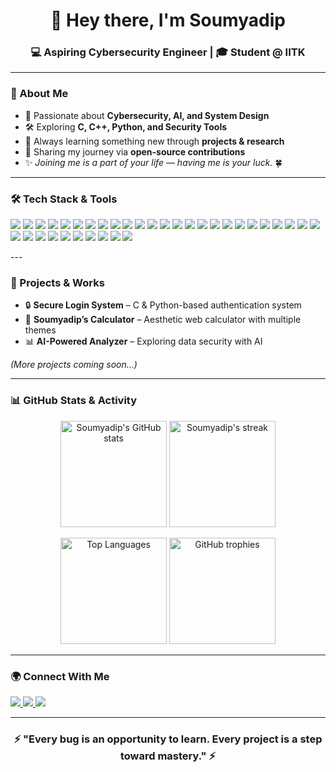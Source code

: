 <h1 align="center">👋 Hey there, I'm Soumyadip</h1>
<h3 align="center">💻 Aspiring Cybersecurity Engineer | 🎓 Student @ IITK</h3>

---

### 🔐 About Me  
- 🚀 Passionate about **Cybersecurity, AI, and System Design**  
- 🛠 Exploring **C, C++, Python, and Security Tools**  
- 🌱 Always learning something new through **projects & research**  
- 📂 Sharing my journey via **open-source contributions**  
- ✨ *Joining me is a part of your life — having me is your luck.* 🍀  

---

### 🛠️ Tech Stack & Tools  
<p align="left">
  
  <!-- Programming Languages -->
  <img src="https://img.shields.io/badge/C-00599C?style=for-the-badge&logo=c&logoColor=white"/>
  <img src="https://img.shields.io/badge/C++-00599C?style=for-the-badge&logo=cplusplus&logoColor=white"/>
  <img src="https://img.shields.io/badge/Java-007396?style=for-the-badge&logo=java&logoColor=white"/>
  <img src="https://img.shields.io/badge/Python-FFD43B?style=for-the-badge&logo=python&logoColor=306998"/>
  <img src="https://img.shields.io/badge/JavaScript-F7DF1E?style=for-the-badge&logo=javascript&logoColor=black"/>
  <img src="https://img.shields.io/badge/TypeScript-007ACC?style=for-the-badge&logo=typescript&logoColor=white"/>
  <img src="https://img.shields.io/badge/Go-00ADD8?style=for-the-badge&logo=go&logoColor=white"/>
  <img src="https://img.shields.io/badge/R-276DC3?style=for-the-badge&logo=r&logoColor=white"/>
  
  <!-- Web Development -->
  <img src="https://img.shields.io/badge/HTML5-E34F26?style=for-the-badge&logo=html5&logoColor=white"/>
  <img src="https://img.shields.io/badge/CSS3-1572B6?style=for-the-badge&logo=css3&logoColor=white"/>
  <img src="https://img.shields.io/badge/React-20232A?style=for-the-badge&logo=react&logoColor=61DAFB"/>
  <img src="https://img.shields.io/badge/Node.js-339933?style=for-the-badge&logo=node.js&logoColor=white"/>
  <img src="https://img.shields.io/badge/Express.js-000000?style=for-the-badge&logo=express&logoColor=white"/>
  
  <!-- Databases -->
  <img src="https://img.shields.io/badge/MySQL-4479A1?style=for-the-badge&logo=mysql&logoColor=white"/>
  <img src="https://img.shields.io/badge/PostgreSQL-336791?style=for-the-badge&logo=postgresql&logoColor=white"/>
  <img src="https://img.shields.io/badge/MongoDB-47A248?style=for-the-badge&logo=mongodb&logoColor=white"/>
  <img src="https://img.shields.io/badge/Firebase-FFCA28?style=for-the-badge&logo=firebase&logoColor=black"/>
  
  <!-- Cloud & DevOps -->
  <img src="https://img.shields.io/badge/AWS-232F3E?style=for-the-badge&logo=amazon-aws&logoColor=white"/>
  <img src="https://img.shields.io/badge/GCP-4285F4?style=for-the-badge&logo=google-cloud&logoColor=white"/>
  <img src="https://img.shields.io/badge/Azure-0078D4?style=for-the-badge&logo=microsoft-azure&logoColor=white"/>
  <img src="https://img.shields.io/badge/Docker-2496ED?style=for-the-badge&logo=docker&logoColor=white"/>
  <img src="https://img.shields.io/badge/Kubernetes-326CE5?style=for-the-badge&logo=kubernetes&logoColor=white"/>
  <img src="https://img.shields.io/badge/GitHub_Actions-2088FF?style=for-the-badge&logo=github-actions&logoColor=white"/>
  
  <!-- Tools & Editors -->
  <img src="https://img.shields.io/badge/VS%20Code-007ACC?style=for-the-badge&logo=visual-studio-code&logoColor=white"/>
  <img src="https://img.shields.io/badge/IntelliJ_IDEA-000000?style=for-the-badge&logo=intellij-idea&logoColor=white"/>
  <img src="https://img.shields.io/badge/Postman-FF6C37?style=for-the-badge&logo=postman&logoColor=white"/>
  
  <!-- Google Workspace -->
  <img src="https://img.shields.io/badge/Google_Sheets-34A853?style=for-the-badge&logo=google-sheets&logoColor=white"/>
  <img src="https://img.shields.io/badge/Google_Docs-4285F4?style=for-the-badge&logo=google-docs&logoColor=white"/>
  <img src="https://img.shields.io/badge/Google_Slides-FBBC05?style=for-the-badge&logo=google-slides&logoColor=black"/>
  <img src="https://img.shields.io/badge/Google_Drive-4285F4?style=for-the-badge&logo=google-drive&logoColor=white"/>
  <img src="https://img.shields.io/badge/Google_Colab-F9AB00?style=for-the-badge&logo=google-colab&logoColor=black"/>

  <!-- Cybersecurity -->
  <img src="https://img.shields.io/badge/Burp_Suite-FF6633?style=for-the-badge&logo=burp-suite&logoColor=white"/>
  <img src="https://img.shields.io/badge/Wireshark-1679A7?style=for-the-badge&logo=wireshark&logoColor=white"/>
  <img src="https://img.shields.io/badge/Metasploit-ED1C24?style=for-the-badge&logo=metasploit&logoColor=white"/>
  <img src="https://img.shields.io/badge/Kali_Linux-557C94?style=for-the-badge&logo=kali-linux&logoColor=white"/>

</p>
---

### 🚀 Projects & Works  
- 🔒 **Secure Login System** – C & Python-based authentication system  
- 🧮 **Soumyadip’s Calculator** – Aesthetic web calculator with multiple themes  
- 📊 **AI-Powered Analyzer** – Exploring data security with AI  

*(More projects coming soon…)*  

---

### 📊 GitHub Stats & Activity  

<p align="center">
  <!-- Overall Stats -->
  <img src="https://github-readme-stats.vercel.app/api?username=Soumyadip&show_icons=true&theme=radical&count_private=true&include_all_commits=true" height="170" alt="Soumyadip's GitHub stats"/>

  <!-- Streak Stats -->
  <img src="https://github-readme-streak-stats.herokuapp.com/?user=Soumyadip&theme=radical" height="170" alt="Soumyadip's streak"/>
</p>

<p align="center">
  <!-- Top Languages -->
  <img src="https://github-readme-stats.vercel.app/api/top-langs/?username=Soumyadip&layout=compact&theme=radical&langs_count=10" height="170" alt="Top Languages"/>

<!-- Trophies -->
  <img src="https://github-profile-trophy.vercel.app/?username=Soumyadip&theme=radical&no-frame=true&margin-w=15&margin-h=15" height="170" alt="GitHub trophies"/>
</p>

---


### 🌍 Connect With Me  
<p align="left">
  <a href="https://www.linkedin.com/in/soumyadippp" target="_blank">
    <img src="https://img.shields.io/badge/LinkedIn-0A66C2?style=for-the-badge&logo=linkedin&logoColor=white"/>
  </a>
  <a href="mailto:soumyadipdolai630@gmail.com" target="_blank">
    <img src="https://img.shields.io/badge/Gmail-D14836?style=for-the-badge&logo=gmail&logoColor=white"/>
  </a>
  <a href="https://www.instagram.com/soumyadipdolai/?hl=en" target="_blank">
    <img src="https://img.shields.io/badge/Instagram-E4405F?style=for-the-badge&logo=instagram&logoColor=white"/>
  </a>
</p>

---

<h3 align="center">⚡ "Every bug is an opportunity to learn. Every project is a step toward mastery." ⚡</h3>

